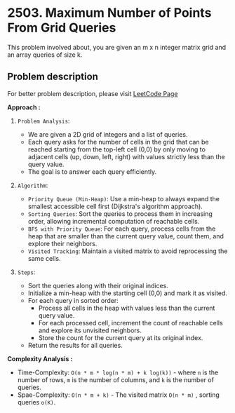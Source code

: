 # 2503. Maximum Number of Points From Grid Queries

This problem involved about, you are given an m x n integer matrix grid and an array queries of size k.

## Problem description

For better problem description, please visit [LeetCode Page](https://leetcode.com/problems/maximum-number-of-points-from-grid-queries/description/)

**Approach :**<br/>

1. `Problem Analysis`:

    - We are given a 2D grid of integers and a list of queries.
    - Each query asks for the number of cells in the grid that can be reached starting from the top-left cell (0,0) by only moving to adjacent cells (up, down, left, right) with values strictly less than the query value.
    - The goal is to answer each query efficiently.

2. `Algorithm`:

    - `Priority Queue (Min-Heap)`: Use a min-heap to always expand the smallest accessible cell first (Dijkstra's algorithm approach).
    - `Sorting Queries`: Sort the queries to process them in increasing order, allowing incremental computation of reachable cells.
    - `BFS with Priority Queue`: For each query, process cells from the heap that are smaller than the current query value, count them, and explore their neighbors.
    - `Visited Tracking`: Maintain a visited matrix to avoid reprocessing the same cells.

3. `Steps`:
    - Sort the queries along with their original indices.
    - Initialize a min-heap with the starting cell (0,0) and mark it as visited.
    - For each query in sorted order:
        - Process all cells in the heap with values less than the current query value.
        - For each processed cell, increment the count of reachable cells and explore its unvisited neighbors.
        - Store the count for the current query at its original index.
    - Return the results for all queries.

**Complexity Analysis :**<br/>

-   Time-Complexity: `O(n * m * log(n * m) + k log(k))` - where `n` is the number of rows, `m` is the number of columns, and `k` is the number of queries.
-   Spae-Complexity: `O(n * m + k)` - The visited matrix `O(n * m)` , sorting queries `o(K)`.
